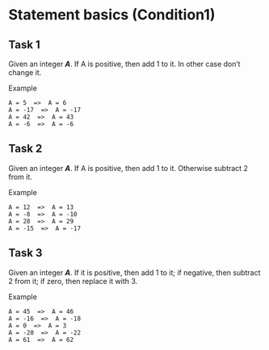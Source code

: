 # Statement basics (Condition1)




## Task 1 
Given an integer **_A_**. If A is positive, then add 1 to it. In other case don’t change it. 

 
Example 

```
A = 5  =>  A = 6
A = -17  =>  A = -17
A = 42  =>  A = 43
A = -6  =>  A = -6
```
 
## Task 2
Given an integer **_A_**. If A is positive, then add 1 to it. Otherwise subtract 2 from it. 

Example 

```
A = 12  =>  A = 13
A = -8  =>  A = -10
A = 28  =>  A = 29
A = -15  =>  A = -17  
```

## Task 3
Given an integer **_A_**. If it is positive, then add 1 to it; if negative, then subtract 2 from it; if zero, then replace it with 3. 

Example 

```
A = 45  =>  A = 46
A = -16  =>  A = -18
A = 0  =>  A = 3
A = -20  =>  A = -22  
A = 61  =>  A = 62  
```


